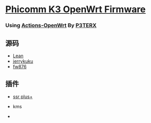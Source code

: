 # [Phicomm K3 OpenWrt Firmware](https://github.com/393435992/K3-OpenWrt/releases)

### Using [Actions-OpenWrt](https://github.com/P3TERX/Actions-OpenWrt) By  [**P3TERX**](https://p3terx.com/archives/build-openwrt-with-github-actions.html)


## 源码

- [Lean](https://github.com/coolsnowwolf/lede)
- [jerrykuku](https://github.com/jerrykuku/luci-theme-argon)
- [fw876](https://github.com/fw876/helloworld)


## 插件

   -  [ssr plus+](https://github.com/fw876/helloworld)
   
   -  kms
   
   -  
